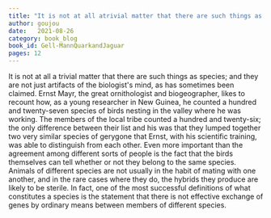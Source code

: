 ```yaml
---
title: "It is not at all atrivial matter that there are such things as species..."
author: goujou
date:   2021-08-26
category: book_blog
book_id: Gell-MannQuarkandJaguar
pages: 12
---
```

It is not at all a trivial matter that there are such things as species; and they are not just artifacts of the biologist's mind, as has sometimes been claimed.
Ernst Mayr, the great ornithologist and biogeographer, likes to recount how, as a young researcher in New Guinea, he counted a hundred and twenty-seven species of birds nesting in the valley where he was working.
The members of the local tribe counted a hundred and twenty-six; the only difference between their list and his was that they lumped together two very similar species of gerygone that Ernst, with his scientific training, was able to distinguish from each other.
Even more important than the agreement among different sorts of people is the fact that the birds themselves can tell whether or not they belong to the same species.
Animals of different species are not usually in the habit of mating with one another, and in the rare cases where they do, the hybrids they produce are likely to be sterile.
In fact, one of the most successful definitions of what constitutes a species is the statement that there is not effective exchange of genes by ordinary means between members of different species.
